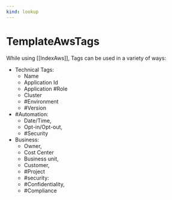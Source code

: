 ```yaml
---
kind: lookup
---
```

# TemplateAwsTags

While using [[IndexAws]], Tags can be used in a variety of ways:

* Technical Tags:
  * Name
  * Application Id
  * Application #Role
  * Cluster
  * #Environment
  * #Version
* #Automation:
  * Date/Time,
  * Opt-in/Opt-out,
  * #Security
* Business:
  * Owner,
  * Cost Center
  * Business unit,
  * Customer,
  * #Project
  * #security:
  * #Confidentiality,
  * #Compliance
